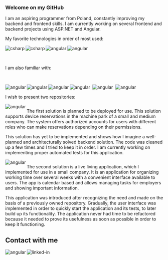 ### Welcome on my GitHub
I am an aspiring programmer from Poland, constantly improving my backend and frontend skills. I am currently working on several frontend and backend projects using ASP.NET and Angular.
 
My favorite technologies in order of most used:

  <img align="left" alt="csharp" src="https://img.shields.io/badge/.NET-5C2D91?style=for-the-badge&logo=.net&logoColor=white" /><img>
   <img align="left" alt="csharp" src="https://img.shields.io/badge/C%23-239120?style=for-the-badge&logo=c-sharp&logoColor=white" /><img>
<img align="left" alt="angular" src="https://img.shields.io/badge/Angular-DD0031?style=for-the-badge&logo=angular&logoColor=white" /><img >
 <img align="left" alt="angular" src="https://img.shields.io/badge/Microsoft_SQL_Server-CC2927?style=for-the-badge&logo=microsoft-sql-server&logoColor=white" /><img >
 
<br>

I am also familiar with:

<br>

<img align="left" alt="angular" src="https://img.shields.io/badge/Visual%20Studio-5C2D91.svg?style=for-the-badge&logo=visual-studio&logoColor=white" /><img >
<img align="bottom"  alt="angular" src="https://img.shields.io/badge/%20-SOLID-black?style=for-the-badge&logo=SL&logoColor=white" /><img >
<img align="left" alt="angular" src="https://img.shields.io/badge/%20-entity%20framework-blueviolet?style=for-the-badge&logo=EF&logoColor=white" /><img >
<img align="bottom"  alt="angular" src="https://img.shields.io/badge/%20-REST-black?style=for-the-badge&logo=SL&logoColor=white" /><img >
<img align="left" alt="angular" src="https://img.shields.io/badge/Postman-FF6C37?style=for-the-badge&logo=postman&logoColor=white" /><img >
<img align="left" alt="angular" src="https://img.shields.io/badge/Swagger-85EA2D?style=for-the-badge&logo=Swagger&logoColor=white" /><img > 


 I wish to present two repositories:
 
 <img align="left" alt="angular" src="https://img.shields.io/badge/-1.%20Production%20Scheduler-white?style=for-the-badge" /><img >
 
 The first solution is planned to be deployed for use. This solution supports device reservations in the machine park of a small and medium company. The system offers authorized accounts for users with different roles who can make reservations depending on their permissions.
 
 This solution has yet to be implemented and shows how I imagine a well-planned and architecturally solved backend solution. The code was cleaned up a few times and I tried to keep it in order. I am currently working on implementing proper automated tests for this application.
 
 <img align="left" alt="angular" src="https://img.shields.io/badge/-2.%20Tasks%20Manager-white?style=for-the-badge" /><img >
 
 The second solution is a live living application, which I implemented for use in a small company. It is an application for organizing working time over several weeks with a convenient interface available to users. The app is calendar based and allows managing tasks for employers and showing important information.
 
 This application was introduced after recognizing the need and made on the basis of a previously owned repository.
Gradually, the user interface was implemented in order to quickly start the application and its tests, to later build up its functionality. The application never had time to be refactored because it needed to prove its usefulness as soon as possible in order to keep it functioning.

## Contact with me
<img align="left" alt="angular" src="https://img.shields.io/badge/Gmail-D14836?style=for-the-badge&logo=gmail&logoColor=white"/><img >
<img align="left" alt="linked-in" src="https://img.shields.io/badge/linkedin-%230077B5.svg?&style=for-the-badge&logo=linkedin&logoColor=white" /> 
